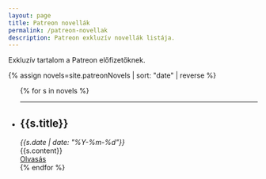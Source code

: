 ```yaml
---
layout: page
title: Patreon novellák
permalink: /patreon-novellak
description: Patreon exkluzív novellák listája.
---
```


Exkluzív tartalom a Patreon előfizetőknek.

{% assign novels=site.patreonNovels | sort: "date" | reverse %}

<ul class = "list-inline">
{% for s in novels %}
  <li>
  <hr>
  <div class="container">
    <div class="row">
      <div class="col-xs-12 col-sm-10"><h2 class="h2">{{s.title}}</h2></div>
      <div class="col-xs-12 col-sm-2"><span><i>{{s.date | date: "%Y-%m-%d"}}</i></span></div>
    </div>
    <div class="row">
    <div class="col-xs-12 col-sm-10">{{s.content}}</div>
    <div class="col-xs-12 col-sm-2"><a href="{{s.link}}" class="btn btn-primary">Olvasás</a></div>
    </div>
  </div>
  </li>
{% endfor %}
</ul>
